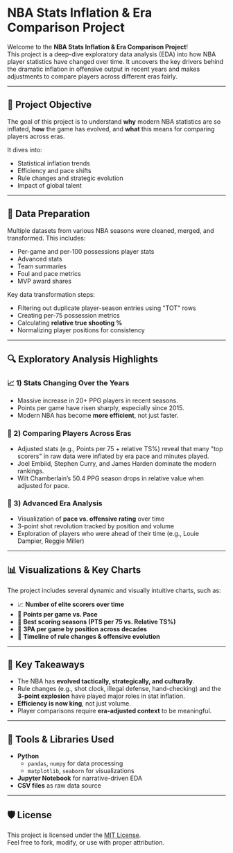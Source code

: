 # NBA Stats Inflation & Era Comparison Project

Welcome to the **NBA Stats Inflation & Era Comparison Project**!  
This project is a deep-dive exploratory data analysis (EDA) into how NBA player statistics have changed over time. It uncovers the key drivers behind the dramatic inflation in offensive output in recent years and makes adjustments to compare players across different eras fairly.

---

## 🏀 Project Objective

The goal of this project is to understand **why** modern NBA statistics are so inflated, **how** the game has evolved, and **what** this means for comparing players across eras. 

It dives into:
- Statistical inflation trends
- Efficiency and pace shifts
- Rule changes and strategic evolution
- Impact of global talent

---

## 🧱 Data Preparation

Multiple datasets from various NBA seasons were cleaned, merged, and transformed. This includes:
- Per-game and per-100 possessions player stats
- Advanced stats
- Team summaries
- Foul and pace metrics
- MVP award shares

Key data transformation steps:
- Filtering out duplicate player-season entries using "TOT" rows
- Creating per-75 possession metrics
- Calculating **relative true shooting %**
- Normalizing player positions for consistency

---

## 🔍 Exploratory Analysis Highlights

### 📈 1) Stats Changing Over the Years
- Massive increase in 20+ PPG players in recent seasons.
- Points per game have risen sharply, especially since 2015.
- Modern NBA has become **more efficient**, not just faster.

### 🧮 2) Comparing Players Across Eras
- Adjusted stats (e.g., Points per 75 + relative TS%) reveal that many "top scorers" in raw data were inflated by era pace and minutes played.
- Joel Embiid, Stephen Curry, and James Harden dominate the modern rankings.
- Wilt Chamberlain’s 50.4 PPG season drops in relative value when adjusted for pace.

### 🧠 3) Advanced Era Analysis
- Visualization of **pace vs. offensive rating** over time
- 3-point shot revolution tracked by position and volume
- Exploration of players who were ahead of their time (e.g., Louie Dampier, Reggie Miller)

---

## 📊 Visualizations & Key Charts

The project includes several dynamic and visually intuitive charts, such as:

- 📈 **Number of elite scorers over time**  
- 🔁 **Points per game vs. Pace**  
- 🧠 **Best scoring seasons (PTS per 75 vs. Relative TS%)**  
- 🎯 **3PA per game by position across decades**  
- 📜 **Timeline of rule changes & offensive evolution**

---

## 🧠 Key Takeaways

- The NBA has **evolved tactically, strategically, and culturally**.
- Rule changes (e.g., shot clock, illegal defense, hand-checking) and the **3-point explosion** have played major roles in stat inflation.
- **Efficiency is now king**, not just volume.
- Player comparisons require **era-adjusted context** to be meaningful.

---

## 🧰 Tools & Libraries Used

- **Python**
  - `pandas`, `numpy` for data processing
  - `matplotlib`, `seaborn` for visualizations
- **Jupyter Notebook** for narrative-driven EDA
- **CSV files** as raw data source

---

## 🛡️ License

This project is licensed under the [MIT License](LICENSE).  
Feel free to fork, modify, or use with proper attribution.

